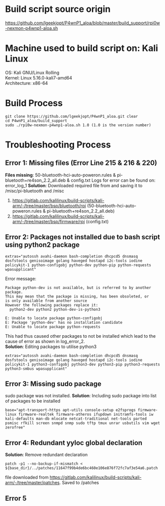 # Build script source origin
https://github.com/lgeekjopt/P4wnP1_aloa/blob/master/build_support/rpi0w-nexmon-p4wnp1-aloa.sh

# Machine used to build script on: Kali Linux
OS: Kali GNU/Linux Rolling  
Kernel: Linux 5.16.0-kali7-amd64  
Architecture: x86-64  

# Build Process
```
git clone https://github.com/lgeekjopt/P4wnP1_aloa.git clear
cd P4wnP1_aloa/build_support
sudo ./rpi0w-nexmon-p4wnp1-aloa.sh 1.0 (1.0 is the version number)
```

# Troubleshooting Process
## Error 1: Missing files (Error Line 215 & 216 & 220)
**Files missing**: 50-bluetooth-hci-auto-poweron.rules & pi-bluetooth+re4son_2.2_all.deb & config.txt 
Logs for error can be found on: error_log_1
**Solution**: Downloaded required file from and saving it to /misc/pi-bluetooth and /misc
1. https://gitlab.com/kalilinux/build-scripts/kali-arm/-/tree/master/bsp/bluetooth/rpi (50-bluetooth-hci-auto-poweron.rules & pi-bluetooth+re4son_2.2_all.deb)
2. https://gitlab.com/kalilinux/build-scripts/kali-arm/-/tree/master/bsp/firmware/rpi (config.txt)

## Error 2: Packages not installed due to bash script using python2 package
``` 
extras="autossh avahi-daemon bash-completion dhcpcd5 dnsmasq dosfstools genisoimage golang haveged hostapd i2c-tools iodine policykit-1 python-configobj python-dev python-pip python-requests wpasupplicant"
```
Error message:
```
Package python-dev is not available, but is referred to by another package.
This may mean that the package is missing, has been obsoleted, or
is only available from another source
However the following packages replace it:
  python2-dev python2 python-dev-is-python3

E: Unable to locate package python-configobj
E: Package 'python-dev' has no installation candidate
E: Unable to locate package python-requests
```
This had thus caused other packages to not be installed which lead to the cause of error as shown in log_error_2.  
**Solution**: Editing packages to utilise python3 
```
extras="autossh avahi-daemon bash-completion dhcpcd5 dnsmasq dosfstools genisoimage golang haveged hostapd i2c-tools iodine policykit-1 python3-configobj python3-dev python3-pip python3-requests python3-smbus wpasupplicant"
```

## Error 3: Missing sudo package
sudo package was not installed.
**Solution**: Including sudo package into list of packages to be installed 
```
base="apt-transport-https apt-utils console-setup e2fsprogs firmware-linux firmware-realtek firmware-atheros ifupdown initramfs-tools iw kali-defaults man-db mlocate netcat-traditional net-tools parted psmisc rfkill screen snmpd snmp sudo tftp tmux unrar usbutils vim wget zerofree"
```

## Error 4: Redundant yyloc global declaration
**Solution**: Remove redundant declaration 
```
patch -p1 --no-backup-if-mismatch < ${base_dir}/../patches/11647f99b4de6bc460e106e876f72fc7af3e54a6.patch
```
file downloaded from https://gitlab.com/kalilinux/build-scripts/kali-arm/-/tree/master/patches. Saved to /patches

## Error 5
